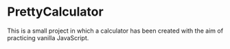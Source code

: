 # PrettyCalculator
This is a small project in which a calculator has been created with the aim of practicing vanilla JavaScript.
